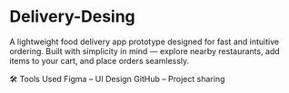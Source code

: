 # Delivery-Desing

A lightweight food delivery app prototype designed for fast and intuitive ordering.
Built with simplicity in mind — explore nearby restaurants, add items to your cart, and place orders seamlessly.



🛠️ Tools Used
Figma – UI Design
GitHub – Project sharing


